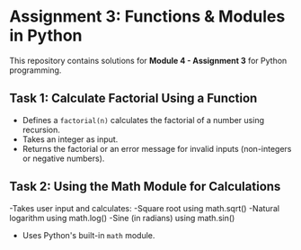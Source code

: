 # Assignment 3: Functions & Modules in Python

This repository contains solutions for **Module 4 - Assignment 3** for Python programming.

## Task 1: Calculate Factorial Using a Function
- Defines a `factorial(n)` calculates the factorial of a number using recursion.
- Takes an integer as input.
- Returns the factorial or an error message for invalid inputs (non-integers or negative numbers).

## Task 2: Using the Math Module for Calculations
-Takes user input and calculates:
  -Square root using math.sqrt()
  -Natural logarithm using math.log()
  -Sine (in radians) using math.sin()
- Uses Python's built-in `math` module.
